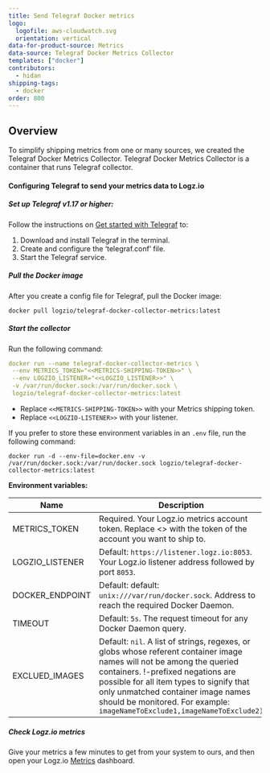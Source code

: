 ```yaml
---
title: Send Telegraf Docker metrics
logo:
  logofile: aws-cloudwatch.svg
  orientation: vertical
data-for-product-source: Metrics
data-source: Telegraf Docker Metrics Collector
templates: ["docker"]
contributors:
  - hidan
shipping-tags:  
  - docker
order: 800
---
```


## Overview

To simplify shipping metrics from one or many sources, we created the Telegraf Docker Metrics Collector. Telegraf Docker Metrics Collector is a container that runs Telegraf collector.

#### Configuring Telegraf to send your metrics data to Logz.io

<div class="tasklist">

##### Set up Telegraf v1.17 or higher:

Follow the instructions on [Get started with Telegraf](https://docs.influxdata.com/telegraf/latest/introduction/getting-started/) to:

1. Download and install Telegraf in the terminal.
2. Create and configure the ‘telegraf.conf’ file.
3. Start the Telegraf service.

##### Pull the Docker image

After you create a config file for Telegraf, pull the Docker image:

`docker pull logzio/telegraf-docker-collector-metrics:latest`

##### Start the collector

Run the following command:

````yaml
docker run --name telegraf-docker-collector-metrics \
 --env METRICS_TOKEN="<<METRICS-SHIPPING-TOKEN>>" \
 --env LOGZIO_LISTENER="<<LOGZIO_LISTENER>>" \
 -v /var/run/docker.sock:/var/run/docker.sock \
 logzio/telegraf-docker-collector-metrics:latest
````

* Replace `<<METRICS-SHIPPING-TOKEN>>` with your Metrics shipping token.
* Replace `<<LOGZIO-LISTENER>>` with your listener.


If you prefer to store these environment variables in an `.env` file, run the following command:

`docker run -d --env-file=docker.env -v /var/run/docker.sock:/var/run/docker.sock logzio/telegraf-docker-collector-metrics:latest`

**Environment variables:**

|Name|Description|
|---|---|
|METRICS_TOKEN|Required. Your Logz.io metrics account token. Replace <> with the token of the account you want to ship to.|
|LOGZIO_LISTENER|Default: `https://listener.logz.io:8053`. Your Logz.io listener address followed by port `8053`.|
|DOCKER_ENDPOINT|Default: default: `unix:///var/run/docker.sock`. Address to reach the required Docker Daemon.|
|TIMEOUT|Default: `5s`. The request timeout for any Docker Daemon query.|
|EXCLUED_IMAGES|Default: `nil`. A list of strings, regexes, or globs whose referent container image names will not be among the queried containers. !-prefixed negations are possible for all item types to signify that only unmatched container image names should be monitored. For example: `imageNameToExclude1,imageNameToExclude2)`|

##### Check Logz.io metrics

Give your metrics a few minutes to get from your system to ours, and then open your Logz.io [Metrics](https://app.logz.io/#/dashboard/metrics) dashboard.

</div>


<!-- 
Deploy this integration to send metrics from your CloudWatch to Logz.io. 

This integration creates a Kinesis Data Firehose delivery stream that links to your CloudWatch metrics stream and then sends the metrics to your Logz.io account.

This integration currently only available on Logz.io regions US-east-1 and EU-central-1.

#### Setup

**Before you begin, you'll need**:

* An active account with Logz.io

<div class="tasklist">

##### Create a Kinesis Data Firehose delivery stream
  
1. Login to your AWS account and navigate to **Amazon Kinesis > Delivery streams > Create delivery stream**.
  
    ![Screen_1](https://dytvr9ot2sszz.cloudfront.net/logz-docs/cloudwatch/delivery-stream-update.png)

2. Choose **Direct PUT** as **Source** and **HTTP Endpoint** as **Destination**.

3. Give the delivery stream a name.

4. In the **Destination settings** section, enter the **HTTP endpoint URL** depending on your region.

  | Region | URL |
  |---|---|
  | US-East-1 | https://listener-aws-metrics-stream-us.logz.io/ |
  | EU-central-1 | https://listener-aws-metrics-srteam-eu.logz.io/ |
  

5. In the **Access key** section, enter your Logz.io metrics shipping token.

6. For **Content encoding**, select **Disabled**.

7. Set the **Retry duration** to 60 seconds.

8. In the **Buffer hints** section, enter 5MB for buffer size, and 60 seconds for buffer interval.

9. If required, in the **Backup settings**, select **Failed data only** and select an S3 bucket you would like to use for backup.

10. Select **Create delivery stream**.


##### Create a CloudWatch metric stream
    
1. Navigate to **CloudWatch > Metric streams > Create a metric stream**.
  
   ![Screen_2](https://dytvr9ot2sszz.cloudfront.net/logz-docs/cloudwatch/metric-stream-update.png)
 
2. In the **Metrics to be streamed** section, select what namespaces you want to monitor (include/exclude or all namespaces).
  
3. In the **Configuration** section, select an existing Firehose as the configuration option.

4. In the **Select your Kinesis Data** section, select the Kinesis Data Firehose delivery stream created in the previous step.

5. Select **OpenTelemetry 0.7** as the output format.

6. Give your metric stream a name.

7. Select **Create metric stream**.

  
##### Check Logz.io for your metrics

Give your data some time to get from your system to ours, then log in to your Logz.io Metrics account, and open [the Logz.io Metrics tab](https://app.logz.io/#/dashboard/metrics/).


</div>
-->